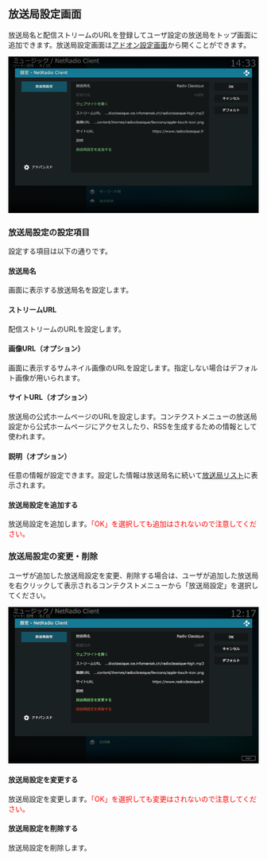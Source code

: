 
## 放送局設定画面

放送局名と配信ストリームのURLを登録してユーザ設定の放送局をトップ画面に追加できます。放送局設定画面は[アドオン設定画面](./200_アドオン設定画面.md#一般)から開くことができます。

![放送局設定画面](images/2_アドオン設定画面/一般/放送局設定.png)

### 放送局設定の設定項目

設定する項目は以下の通りです。

#### 放送局名

画面に表示する放送局名を設定します。

#### ストリームURL

配信ストリームのURLを設定します。

#### 画像URL（オプション）

画面に表示するサムネイル画像のURLを設定します。指定しない場合はデフォルト画像が用いられます。

#### サイトURL（オプション）

放送局の公式ホームページのURLを設定します。コンテクストメニューの放送局設定から公式ホームページにアクセスしたり、RSSを生成するための情報として使われます。

#### 説明（オプション）

任意の情報が設定できます。設定した情報は放送局名に続いて[放送局リスト](./110_放送局リスト.md)に表示されます。

#### 放送局設定を追加する

放送局設定を追加します。<span style="color:red;">「OK」を選択しても追加はされないので注意してください。</span>

### 放送局設定の変更・削除

ユーザが追加した放送局設定を変更、削除する場合は、ユーザが追加した放送局を右クリックして表示されるコンテクストメニューから「放送局設定」を選択してください。

![放送局設定画面](images/5_放送局設定画面/2_放送局設定（USER）.png)

#### 放送局設定を変更する

放送局設定を変更します。<span style="color:red;">「OK」を選択しても変更はされないので注意してください。</span>

#### 放送局設定を削除する

放送局設定を削除します。

